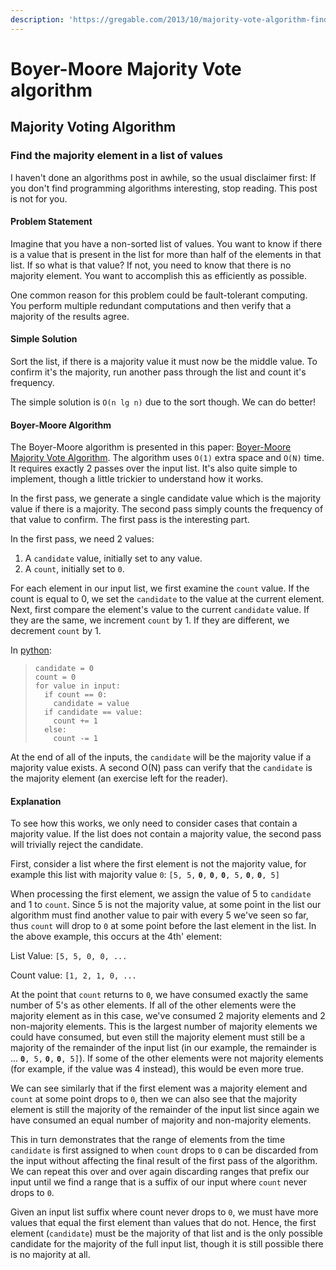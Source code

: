 ```yaml
---
description: 'https://gregable.com/2013/10/majority-vote-algorithm-find-majority.html'
---
```


# Boyer-Moore Majority Vote algorithm

## Majority Voting Algorithm

### Find the majority element in a list of values



I haven't done an algorithms post in awhile, so the usual disclaimer first: If you don't find programming algorithms interesting, stop reading. This post is not for you.

#### Problem Statement

Imagine that you have a non-sorted list of values. You want to know if there is a value that is present in the list for more than half of the elements in that list. If so what is that value? If not, you need to know that there is no majority element. You want to accomplish this as efficiently as possible.

One common reason for this problem could be fault-tolerant computing. You perform multiple redundant computations and then verify that a majority of the results agree.

#### Simple Solution

Sort the list, if there is a majority value it must now be the middle value. To confirm it's the majority, run another pass through the list and count it's frequency.

The simple solution is `O(n lg n)` due to the sort though. We can do better!

#### Boyer-Moore Algorithm

The Boyer-Moore algorithm is presented in this paper: [Boyer-Moore Majority Vote Algorithm](http://www.cs.rug.nl/~wim/pub/whh348.pdf). The algorithm uses `O(1)` extra space and `O(N)` time. It requires exactly 2 passes over the input list. It's also quite simple to implement, though a little trickier to understand how it works.

In the first pass, we generate a single candidate value which is the majority value if there is a majority. The second pass simply counts the frequency of that value to confirm. The first pass is the interesting part.

In the first pass, we need 2 values:

1. A `candidate` value, initially set to any value.
2. A `count`, initially set to `0`.

For each element in our input list, we first examine the `count` value. If the count is equal to 0, we set the `candidate` to the value at the current element. Next, first compare the element's value to the current `candidate` value. If they are the same, we increment `count` by 1. If they are different, we decrement `count` by 1.

In [python](http://www.python.org/):

> ```text
> candidate = 0
> count = 0
> for value in input:
>   if count == 0:
>     candidate = value
>   if candidate == value:
>     count += 1
>   else:
>     count -= 1
> ```

At the end of all of the inputs, the `candidate` will be the majority value if a majority value exists. A second O\(N\) pass can verify that the `candidate` is the majority element \(an exercise left for the reader\).

#### Explanation

To see how this works, we only need to consider cases that contain a majority value. If the list does not contain a majority value, the second pass will trivially reject the candidate.

First, consider a list where the first element is not the majority value, for example this list with majority value `0`: `[5, 5,` **`0`**`,` **`0`**`,` **`0`**`, 5,` **`0`**`,` **`0`**`, 5]`

When processing the first element, we assign the value of 5 to `candidate` and 1 to `count`. Since 5 is not the majority value, at some point in the list our algorithm must find another value to pair with every 5 we've seen so far, thus `count` will drop to `0` at some point before the last element in the list. In the above example, this occurs at the 4th' element:

List Value: `[5, 5, 0, 0, ...`

Count value: `[1, 2, 1, 0, ...`

At the point that `count` returns to `0`, we have consumed exactly the same number of 5's as other elements. If all of the other elements were the majority element as in this case, we've consumed 2 majority elements and 2 non-majority elements. This is the largest number of majority elements we could have consumed, but even still the majority element must still be a majority of the remainder of the input list \(in our example, the remainder is ... **`0`**`, 5,` **`0`**`,` **`0`**`, 5]`\). If some of the other elements were not majority elements \(for example, if the value was 4 instead\), this would be even more true.

We can see similarly that if the first element was a majority element and `count` at some point drops to `0`, then we can also see that the majority element is still the majority of the remainder of the input list since again we have consumed an equal number of majority and non-majority elements.

This in turn demonstrates that the range of elements from the time `candidate` is first assigned to when `count` drops to `0` can be discarded from the input without affecting the final result of the first pass of the algorithm. We can repeat this over and over again discarding ranges that prefix our input until we find a range that is a suffix of our input where `count` never drops to `0`.

Given an input list suffix where count never drops to `0`, we must have more values that equal the first element than values that do not. Hence, the first element \(`candidate`\) must be the majority of that list and is the only possible candidate for the majority of the full input list, though it is still possible there is no majority at all.

